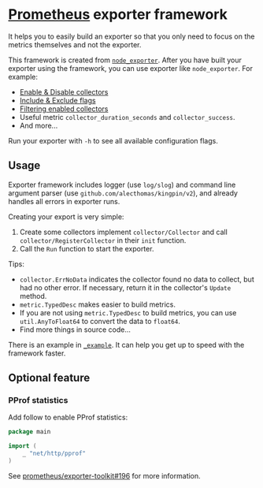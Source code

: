 # [Prometheus](https://github.com/prometheus/prometheus) exporter framework

It helps you to easily build an exporter so that you only need to focus on the metrics themselves and not the exporter.

This framework is created from [`node_exporter`](https://github.com/prometheus/node_exporter). After you have built your exporter using the framework, you can use exporter like `node_exporter`. For example:

- [Enable & Disable collectors](https://github.com/prometheus/node_exporter/?tab=readme-ov-file#collectors)
- [Include & Exclude flags](https://github.com/prometheus/node_exporter/?tab=readme-ov-file#include--exclude-flags)
- [Filtering enabled collectors](https://github.com/prometheus/node_exporter/?tab=readme-ov-file#filtering-enabled-collectors)
- Useful metric `collector_duration_seconds` and `collector_success`.
- And more...

Run your exporter with `-h` to see all available configuration flags.

## Usage

Exporter framework includes logger (use `log/slog`) and command line argument parser (use `github.com/alecthomas/kingpin/v2`), and already handles all errors in exporter runs.

Creating your export is very simple:

1. Create some collectors implement `collector/Collector` and call `collector/RegisterCollector` in their `init` function.
2. Call the `Run` function to start the exporter.

Tips:

- `collector.ErrNoData` indicates the collector found no data to collect, but had no other error. If necessary, return it in the collector's `Update` method.
- `metric.TypedDesc` makes easier to build metrics.
- If you are not using `metric.TypedDesc` to build metrics, you can use `util.AnyToFloat64` to convert the data to `float64`.
- Find more things in source code...

There is an example in [`_example`](https://github.com/rea1shane/exporter/tree/main/_example). It can help you get up to speed with the framework faster.

## Optional feature

### PProf statistics

Add follow to enable PProf statistics:

```go
package main

import (
	_ "net/http/pprof"
)
```

See [prometheus/exporter-toolkit#196](https://github.com/prometheus/exporter-toolkit/pull/196) for more information.
